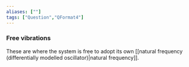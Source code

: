 ```yaml
---
aliases: [""]
tags: ["Question","QFormat4"]
---
```

### Free vibrations
These are where the system is free to adopt its own [[natural frequency (differentially modelled oscillator)|natural frequency]].